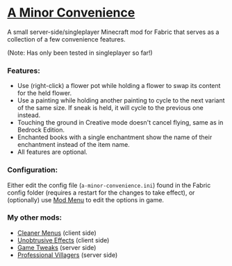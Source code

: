 # [A Minor Convenience](https://modrinth.com/mod/a-minor-convenience)
A small server-side/singleplayer Minecraft mod for Fabric that serves as a collection of a few convenience features.

(Note: Has only been tested in singleplayer so far!)

### Features:
* Use (right-click) a flower pot while holding a flower to swap its content for the held flower.
* Use a painting while holding another painting to cycle to the next variant of the same size. If sneak is held, it will cycle to the previous one instead.
* Touching the ground in Creative mode doesn't cancel flying, same as in Bedrock Edition.
* Enchanted books with a single enchantment show the name of their enchantment instead of the item name.
* All features are optional.

### Configuration:
Either edit the config file (`a-minor-convenience.ini`) found in the Fabric config folder (requires a restart for the changes to take effect), or (optionally) use [Mod Menu](https://modrinth.com/mod/modmenu) to edit the options in game.

### My other mods:
* [Cleaner Menus](https://modrinth.com/mod/cleaner-menus) (client side)
* [Unobtrusive Effects](https://modrinth.com/mod/unobtrusive-effects) (client side)
* [Game Tweaks](https://modrinth.com/mod/game-tweaks) (server side)
* [Professional Villagers](https://modrinth.com/mod/professional-villagers) (server side)
